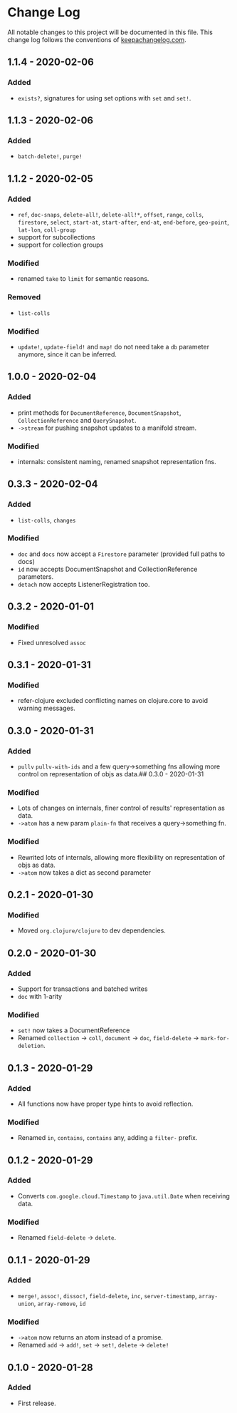 # Change Log
All notable changes to this project will be documented in this file. This change log follows the conventions of [keepachangelog.com](http://keepachangelog.com/).

## 1.1.4 - 2020-02-06
### Added
* `exists?`, signatures for using set options with `set` and `set!`.

## 1.1.3 - 2020-02-06
### Added
* `batch-delete!`, `purge!`

## 1.1.2 - 2020-02-05
### Added 
* `ref`, `doc-snaps`, `delete-all!`, `delete-all!*`, `offset`, `range`, `colls`, `firestore`,
 `select`, `start-at`, `start-after`, `end-at`, `end-before`, `geo-point`, `lat-lon`, `coll-group`
* support for subcollections
* support for collection groups

### Modified
* renamed `take` to `limit` for semantic reasons.

### Removed
* `list-colls` 

### Modified
* `update!`, `update-field!` and `map!` do not need take a `db` parameter anymore, since
it can be inferred.

## 1.0.0 - 2020-02-04
### Added 
* print methods for `DocumentReference`, `DocumentSnapshot`, `CollectionReference` and `QuerySnapshot`.
* `->stream` for pushing snapshot updates to a manifold stream.

### Modified
* internals: consistent naming, renamed snapshot representation fns.

## 0.3.3 - 2020-02-04
### Added
* `list-colls`, `changes`

### Modified
* `doc` and `docs` now accept a `Firestore` parameter (provided full paths to docs)
* `id` now accepts DocumentSnapshot and CollectionReference parameters.
* `detach` now accepts ListenerRegistration too.

## 0.3.2 - 2020-01-01
### Modified
* Fixed unresolved `assoc`

## 0.3.1 - 2020-01-31
### Modified
* refer-clojure excluded conflicting names on clojure.core to avoid warning messages.

## 0.3.0 - 2020-01-31
### Added 
* `pullv` `pullv-with-ids` and a few query->something fns allowing more control on 
representation of objs as data.## 0.3.0 - 2020-01-31
### Modified
* Lots of changes on internals, finer control of results' representation as data.
* `->atom` has a new param `plain-fn` that receives a query->something fn.

### Modified
* Rewrited lots of internals, allowing more flexibility on representation of objs as data.
* `->atom` now takes a dict as second parameter

## 0.2.1 - 2020-01-30
### Modified
* Moved `org.clojure/clojure` to dev dependencies.

## 0.2.0 - 2020-01-30
### Added 
* Support for transactions and batched writes
* `doc` with 1-arity

### Modified
* `set!` now takes a DocumentReference
* Renamed `collection` -> `coll`, `document` -> `doc`, `field-delete` -> `mark-for-deletion`.

## 0.1.3 - 2020-01-29
### Added
* All functions now have proper type hints to avoid reflection.

### Modified
* Renamed `in`, `contains`, `contains` any, adding a `filter-` prefix.

## 0.1.2 - 2020-01-29
### Added
* Converts `com.google.cloud.Timestamp` to `java.util.Date` when receiving data.

### Modified
- Renamed `field-delete` -> `delete`.

## 0.1.1 - 2020-01-29
### Added
* `merge!`, `assoc!`, `dissoc!`, `field-delete`, `inc`, `server-timestamp`, `array-union`, `array-remove`, `id`

### Modified
- `->atom` now returns an atom instead of a promise.
- Renamed `add` -> `add!`, `set` -> `set!`, `delete` -> `delete!`

## 0.1.0 - 2020-01-28
### Added
- First release.